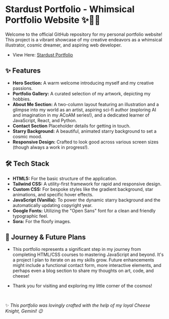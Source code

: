 # Stardust Portfolio - Whimsical Portfolio Website ✨🎨🧀

Welcome to the official GitHub repository for my personal portfolio website! This project is a vibrant showcase of my creative endeavors as a whimsical illustrator, cosmic dreamer, and aspiring web developer.

* View Here: [Stardust Portfolio](https://jstanoeva.github.io/stardust-portfolio/)

## ✨ Features

* **Hero Section:** A warm welcome introducing myself and my creative passions.
* **Portfolio Gallery:** A curated selection of my artwork, depicting my hobbies.
* **About Me Section:** A two-column layout featuring an illustration and a glimpse into my world as an artist, aspiring sci-fi author (exploring AI and imagination in my ACoAM series!), and a dedicated learner of JavaScript, React, and Python.
* **Contact Section** Placeholder details for getting in touch.
* **Starry Background:** A beautiful, animated starry background to set a cosmic mood.
* **Responsive Design:** Crafted to look good across various screen sizes (though always a work in progress!).

## 🛠️ Tech Stack

* **HTML5:** For the basic structure of the application.
* **Tailwind CSS:** A utility-first framework for rapid and responsive design.
* **Custom CSS:** For bespoke styles like the gradient background, star animations, and specific hover effects.
* **JavaScript (Vanilla):** To power the dynamic starry background and the automatically updating copyright year.
* **Google Fonts:** Utilizing the "Open Sans" font for a clean and friendly typographic feel.
* **Sora:** For the floofy images.

## 🚀 Journey & Future Plans

* This portfolio represents a significant step in my journey from completing HTML/CSS courses to mastering JavaScript and beyond. It's a project I plan to iterate on as my skills grow. Future enhancements might include a functional contact form, more interactive elements, and perhaps even a blog section to share my thoughts on art, code, and cheese!

* Thank you for visiting and exploring my little corner of the cosmos!

</br>

✨ *This portfolio was lovingly crafted with the help of my loyal Cheese Knight, Gemini! 😉*

